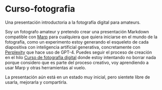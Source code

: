 # Curso-fotografia
Una presentación introductoria a la fotografía digital para amateurs.

Soy un fotografo amateur y pretendo crear una presentación Markdown compatible con [Marp](https://marp.app/) para cualquiera que quiera iniciarse en el mundo de la fotografía, como un experimento estoy generando el esqueleto de cada diapositiva con inteligencia artificial generativa, concretamente con [Perplexity](https://www.perplexity.ai/) que hace uso de GPT-4. Puedes seguir el proceso de creación en el hilo [Curso de fotografía digital](https://www.perplexity.ai/search/370f7ff2-510f-48d2-ac65-3f888086624e?s=c) donde estoy intentando no borrar nada porque considero que es parte del proceso creativo, voy aprendiendo a usar Marp y otras herramientas al vuelo.

La presentación aún está en un estado muy inicial, pero sientete libre de usarla, mejorarla y compartirla.
